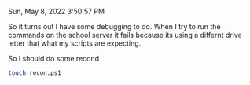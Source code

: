 Sun, May 8, 2022 3:50:57 PM

So it turns out I have some debugging to do. When I try to run the commands on the school server it fails because its using a differnt drive letter that what my scripts are expecting.

So I should do some recond

```sh
touch recon.ps1
```
